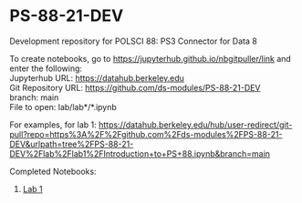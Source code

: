 # PS-88-21-DEV
Development repository for POLSCI 88: PS3 Connector for Data 8

To create notebooks, go to https://jupyterhub.github.io/nbgitpuller/link and enter the following:    
Jupyterhub URL: https://datahub.berkeley.edu  
Git Repository URL: https://github.com/ds-modules/PS-88-21-DEV  
branch: main  
File to open: lab/lab*/*.ipynb

For examples, for lab 1:
https://datahub.berkeley.edu/hub/user-redirect/git-pull?repo=https%3A%2F%2Fgithub.com%2Fds-modules%2FPS-88-21-DEV&urlpath=tree%2FPS-88-21-DEV%2Flab%2Flab1%2FIntroduction+to+PS+88.ipynb&branch=main

Completed Notebooks:  
1) [Lab 1](	)
